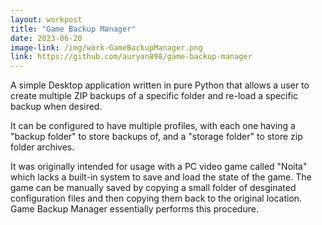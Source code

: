 ```yaml
---
layout: workpost
title: "Game Backup Manager"
date: 2023-06-20
image-link: /img/work-GameBackupManager.png
link: https://github.com/auryan898/game-backup-manager
---
```

A simple Desktop application written in pure Python that allows a user to create multiple ZIP backups of a specific folder and re-load a specific backup when desired.

It can be configured to have multiple profiles, with each one having a "backup folder" to store backups of, and a "storage folder" to store zip folder archives.

It was originally intended for usage with a PC video game called "Noita" which lacks a built-in system to save and load the state of the game. The game can be manually saved by copying a small folder of desginated configuration files and then copying them back to the original location. Game Backup Manager essentially performs this procedure.